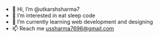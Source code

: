 - 👋 Hi, I’m @utkarshsharma7
- 👀 I’m interested in eat sleep code
- 🌱 I’m currently learning web development and designing
- 📫 Reach me ussharma7696@gmail.com

<!---
utkarshsharma7/utkarshsharma7 is a ✨ special ✨ repository because its `README.md` (this file) appears on your GitHub profile.
You can click the Preview link to take a look at your changes.
--->
